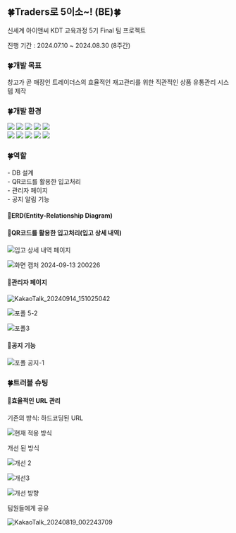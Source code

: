 <h2> 🍀Traders로 5이소~! (BE)🍀</h2>
<p align="left"> 신세계 아이앤씨 KDT 교육과정 5기 Final 팀 프로젝트 </p>
<p align="left"> 진행 기간 : 2024.07.10 ~ 2024.08.30 (8주간)</p>
  
<h3> 🍀개발 목표 </h3>
<p align="left"> 창고가 곧 매장인 트레이더스의 효율적인 재고관리를 위한 직관적인 상품 유통관리 시스템 제작</p>

<h3> 🍀개발 환경 </h3>
<div align="left">
  <img src="https://img.shields.io/badge/Java-007396?style=for-the-badge&logo=OpenJDK&logoColor=white">
  <img src="https://img.shields.io/badge/springboot-6DB33F?style=for-the-badge&logo=springboot&logoColor=white">
  <img src="https://img.shields.io/badge/springsecurity-6DB33F?style=for-the-badge&logo=springsecurity&logoColor=white">
  <img src="https://img.shields.io/badge/mysql-4479A1?style=for-the-badge&logo=mysql&logoColor=white">
  <img src="https://img.shields.io/badge/react-61DAFB?style=for-the-badge&logo=react&logoColor=white">
</div>
<div align="left">
  <img src="https://img.shields.io/badge/axios-5A29E4?style=for-the-badge&logo=axios&logoColor=white">
  <img src="https://img.shields.io/badge/javascript-F7DF1E?style=for-the-badge&logo=javascript&logoColor=white">
  <img src="https://img.shields.io/badge/html5-E34F26?style=for-the-badge&logo=html5&logoColor=white">
  <img src="https://img.shields.io/badge/css3-1572B6?style=for-the-badge&logo=css3&logoColor=white">
  <img src="https://img.shields.io/badge/chartJs-FF6384?style=for-the-badge&logo=chartdotjs&logoColor=white">
</div>

<h3> 🍀역할 </h3>
- DB 설계 </br>
- QR코드를 활용한 입고처리</br>
- 관리자 페이지</br>
- 공지 알림 기능</br>

<h4> 📌ERD(Entity-Relationship Diagram) </h4>

<h4> 📌QR코드를 활용한 입고처리(입고 상세 내역) </h4>

![입고 상세 내역 페이지](https://github.com/user-attachments/assets/198b14e3-71fc-4e4e-9a65-94fa43f65aec)

![화면 캡처 2024-09-13 200226](https://github.com/user-attachments/assets/f6036df2-ade4-48f4-b96d-3b74c6230303)

<h4> 📌관리자 페이지 </h4>

![KakaoTalk_20240914_151025042](https://github.com/user-attachments/assets/548c5d53-0560-42b4-9220-34b258250f76)

![포폴 5-2](https://github.com/user-attachments/assets/b219c59d-c397-4cd5-907a-84899cf19a00)

![포폴3](https://github.com/user-attachments/assets/83659439-acfe-43cc-9170-359947de557c)

<h4> 📌공지 기능 </h4>

![포폴 공지-1](https://github.com/user-attachments/assets/08559a78-8264-4f27-ad8a-70ab27e81b72)

<h3> 🍀트러블 슈팅 </h3>

<h4> 📌효율적인 URL 관리 </h4>
<p align="left"> 기존의 방식: 하드코딩된 URL </p>

![현재 적용 방식](https://github.com/user-attachments/assets/76233d64-1344-4553-8415-bfb3d9062f25)

<p align="left"> 개선 된 방식 </p>

![개선 2](https://github.com/user-attachments/assets/15ce8294-7cad-4421-ba6e-a53edf90be52)

![개선3](https://github.com/user-attachments/assets/cb015c1b-2859-44ec-9440-29a4da815f79)

![개선 방향](https://github.com/user-attachments/assets/e1a60ff0-1f91-4ad6-8d82-3177119228a2)

<p align="left"> 팀원들에게 공유 </p>

![KakaoTalk_20240819_002243709](https://github.com/user-attachments/assets/21f098f7-156f-40f3-b42a-ea61369eb925)




